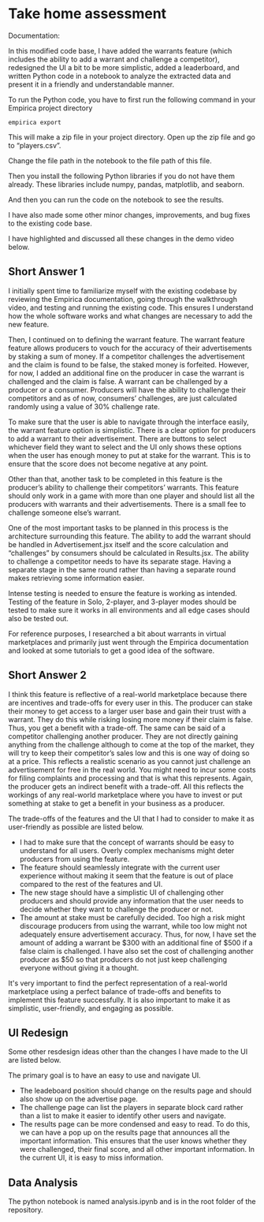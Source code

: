 
# Take home assessment

Documentation:

In this modified code base, I have added the warrants feature (which includes the ability to add a warrant and challenge a competitor), redesigned the UI a bit to be more simplistic, added a leaderboard, and written Python code in a notebook to analyze the extracted data and present it in a friendly and understandable manner.

To run the Python code, you have to first run the following command in your Empirica project directory

`empirica export`

This will make a zip file in your project directory. Open up the zip file and go to “players.csv”. 

Change the file path in the notebook to the file path of this file. 

Then you install the following Python libraries if you do not have them already. These libraries include numpy, pandas, matplotlib, and seaborn. 

And then you can run the code on the notebook to see the results. 

I have also made some other minor changes, improvements, and bug fixes to the existing code base. 

I have highlighted and discussed all these changes in the demo video below. 





## Short Answer 1

I initially spent time to familiarize myself with the existing codebase by reviewing the Empirica documentation, going through the walkthrough video, and testing and running the existing code. This ensures I understand how the whole software works and what changes are necessary to add the new feature. 

Then, I continued on to defining the warrant feature. The warrant feature feature allows producers to vouch for the accuracy of their advertisements by staking a sum of money. If a competitor challenges the advertisement and the claim is found to be false, the staked money is forfeited. However, for now, I added an additional fine on the producer in case the warrant is challenged and the claim is false. A warrant can be challenged by a producer or a consumer. Producers will have the ability to challenge their competitors and as of now, consumers’ challenges, are just calculated randomly using a value of 30% challenge rate.

To make sure that the user is able to navigate through the interface easily, the warrant feature option is simplistic. There is a clear option for producers to add a warrant to their advertisement. There are buttons to select whichever field they want to select and the UI only shows these options when the user has enough money to put at stake for the warrant. This is to ensure that the score does not become negative at any point. 

Other than that, another task to be completed in this feature is the producer’s ability to challenge their competitors’ warrants. This feature should only work in a game with more than one player and should list all the producers with warrants and their advertisements. There is a small fee to challenge someone else’s warrant. 

One of the most important tasks to be planned in this process is the architecture surrounding this feature. The ability to add the warrant should be handled in Advertisement.jsx itself and the score calculation and “challenges” by consumers should be calculated in Results.jsx. The ability to challenge a competitor needs to have its separate stage. Having a separate stage in the same round rather than having a separate round makes retrieving some information easier.

Intense testing is needed to ensure the feature is working as intended. Testing of the feature in Solo, 2-player, and 3-player modes should be tested to make sure it works in all environments and all edge cases should also be tested out. 

For reference purposes, I researched a bit about warrants in virtual marketplaces and primarily just went through the Empirica documentation and looked at some tutorials to get a good idea of the software. 



## Short Answer 2

I think this feature is reflective of a real-world marketplace because there are incentives and trade-offs for every user in this. The producer can stake their money to get access to a larger user base and gain their trust with a warrant. They do this while risking losing more money if their claim is false. Thus, you get a benefit with a trade-off. The same can be said of a competitor challenging another producer. They are not directly gaining anything from the challenge although to come at the top of the market, they will try to keep their competitor’s sales low and this is one way of doing so at a price. This reflects a realistic scenario as you cannot just challenge an advertisement for free in the real world. You might need to incur some costs for filing complaints and processing and that is what this represents. Again, the producer gets an indirect benefit with a trade-off. All this reflects the workings of any real-world marketplace where you have to invest or put something at stake to get a benefit in your business as a producer. 

The trade-offs of the features and the UI that I had to consider to make it as user-friendly as possible are listed below. 

-	I had to make sure that the concept of warrants should be easy to understand for all users. Overly complex mechanisms might deter producers from using the feature.
-	The feature should seamlessly integrate with the current user experience without making it seem that the feature is out of place compared to the rest of the features and UI. 
-	The new stage should have a simplistic UI of challenging other producers and should provide any information that the user needs to decide whether they want to challenge the producer or not. 
-	The amount at stake must be carefully decided. Too high a risk might discourage producers from using the warrant, while too low might not adequately ensure advertisement accuracy. Thus, for now, I have set the amount of adding a warrant be $300 with an additional fine of $500 if a false claim is challenged. I have also set the cost of challenging another producer as $50 so that producers do not just keep challenging everyone without giving it a thought. 

It's very important to find the perfect representation of a real-world marketplace using a perfect balance of trade-offs and benefits to implement this feature successfully. It is also important to make it as simplistic, user-friendly, and engaging as possible.

## UI Redesign

Some other resdesign ideas other than the changes I have made to the UI are listed below. 

The primary goal is to have an easy to use and navigate UI. 

- The leadeboard position should change on the results page and should also show up on the advertise page. 
- The challenge page can list the players in separate block card rather than a list to make it easier to identify other users and navigate.
- The results page can be more condensed and easy to read. To do this, we can have a pop up on the results page that announces all the important information. This ensures that the user knows whether they were challenged, their final score, and all other important information. In the current UI, it is easy to miss information. 

## Data Analysis 

The python notebook is named analysis.ipynb and is in the root folder of the repository. 

